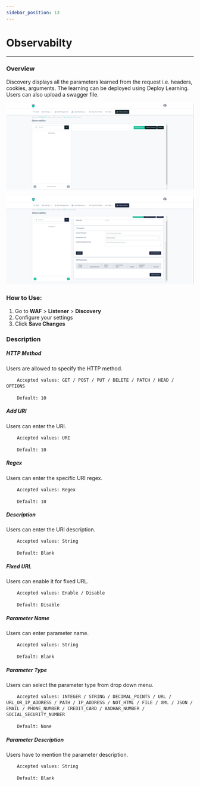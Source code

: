 ```yaml
---
sidebar_position: 13
---
```


# Observabilty 
---
### Overview 
Discovery displays all the parameters learned from the request i.e. headers, cookies, arguments. The learning can be deployed using Deploy Learning. Users can also upload a swagger file.

![Discovery](/img/waf/v8/docs/WAFobserv.png)

![Discovery](/img/waf/v8/docs/observabilty2.png)
### How to Use:
1. Go to **WAF** > **Listener** > **Discovery**
2. Configure your settings
3. Click **Save Changes**

###  Description

##### **HTTP Method**

Users are allowed to specify the HTTP method.

```
    Accepted values: GET / POST / PUT / DELETE / PATCH / HEAD / OPTIONS

    Default: 10 
```


##### **Add URI**

Users can enter the URI.

```
    Accepted values: URI

    Default: 10 
```


##### **Regex**

Users can enter the specific URI regex.

```
    Accepted values: Regex

    Default: 10 
```


##### **Description**

Users can enter the URI description.

```
    Accepted values: String

    Default: Blank 
```


##### **Fixed URL**

Users can enable it for fixed URL.

```
    Accepted values: Enable / Disable

    Default: Disable 
```


##### **Parameter Name**

Users can enter parameter name.

```
    Accepted values: String

    Default: Blank 
```


##### **Parameter Type**

Users can select the parameter type from drop down menu.

```
    Accepted values: INTEGER / STRING / DECIMAL_POINTS / URL / URL_OR_IP_ADDRESS / PATH / IP_ADDRESS / NOT_HTML / FILE / XML / JSON / EMAIL / PHONE_NUMBER / CREDIT_CARD / AADHAR_NUMBER / SOCIAL_SECURITY_NUMBER

    Default: None
```


##### **Parameter Description**

Users have to mention the parameter description.

```
    Accepted values: String

    Default: Blank
```

